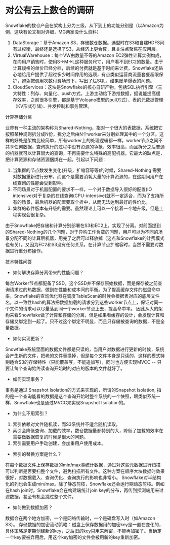 # 对公有云上数仓的调研

Snowflake的数仓产品在架构上分为三级，从下到上的功能分别是（以Amazon为例，这块有论文相对详细，MG两家没什么资料）

1. DataStorage：基于Amazon S3，存储数仓数据。选型时在S3和自建HDFS间有过权衡，最终还是选择了S3，从经济上更合算，且关注点聚焦在应用层。
2. VirtualWarehouse：每个VW由数量不等的Amazon EC2弹性计算实例构成，在向用户销售时，使用S->M->L这种服务尺寸，用户看不到EC2的数量。由于计算规格的单价已经分档，后续的付费就是基于时间来计费，Snowflake还贴心地给用户提供了超过多少时间停用的选项，有点类似运营商流量套餐超限保护，避免按调用次数付费场景下，写出了烂SQL，结果账单爆表的问题。
3. CloudServices：这块是Snowflake的核心自研产物，包括SQL执行引擎（三大特性：列存、向量化、push方式，上游主动给下游推数据，据说能提高缓存效率，之前很多引擎，都是基于Volcano模型的pull方式）、表的元数据管理（KV形式存储）、并发控制和事务管理。

计算存储分离

业界有一种主流的架构称为Shared-Nothing，指对一个很大的表数据，系统把它按照某种规则拆分成N份，拆分之后由N个worker来分别处理其中的一个分区。这样的好处是架构比较简单，所有worker上的处理逻辑都一样，worker节点之间不共享任何数据，查询执行的过程中没有资源的争抢，效率很高，而且拆分之后普通的机器就可以计算很大的查询，不再需要什么特殊的高配机器。它最大的缺点是，把计算资源和存储资源捆绑在一起，引起以下问题：

1.  当集群的节点数发生变化(升级，扩缩容等等)的时候，Shared-Nothing 需要对数据重新进行分布，而这个是需要消耗大量的计算资源的，在这期间用户在线查询的性能会受到影响。
2.  不同场景对于机器配置的要求不一样，一个对于数据导入很好的配置(IO intensive)对于复杂的在线查询(CPU-intensive)就不一定适合，而为了支持所有的场景，最后机器的配置要取个折中，从而无法达到最好的性价比。
3.  集群的软件版本有升级的需要。虽然理论上可以一个接着一个地升级，但是工程实现会很复杂。

由于Snowflake把存储和计算分别部署在S3和EC2上，实现了分离。对前面提到的Shared-Nothing的几个问题，对于异构工作负载的问题，用户可以为不同的场景分配不同的计算层机器，用完了之后可以释放掉（这点和Snowflake的计费模式也有关）。又因为EC2和S3没有任何关系，在计算节点扩缩容时，当然不需要对数据进行重分布操作。
 
技术特性问答

* 如何解决存算分离带来的性能问题？

每台Worker节点都配备了SSD，这个SSD并不保存原始数据，而是保存被之前查询请求过的热数据，做到在性能和成本间的平衡。为了提高缓存文件的磁盘命中率，Snowflake的查询优化器在调度TableScan的时候会根据表对应的底层文件名，以一致性hash的算法把数据加载的请求分到这些worker节点上，保证对同一个文件的请求可以尽量落到同一个worker节点上去，提高命中率。
因此从大的架构来看Snowflake做了计算和存储的分离，但是如果看缓存的设计，会发现计算和存储又绑定到一起了。只不过这个绑定不明显，而且只存储被查询的数据，不是全量数据。

* 如何实现更新？

Snowflake系统里面的数据文件都是只读的，当用户对数据进行更新的时候，系统会产生新的文件，把老的文件替换掉，但是每个文件本身是只读的，这样的模式特别适合S3的存储特性（只能覆盖写，不能追加写），同时也方便实现MVCC -- 只要让每个查询始终读查询开始时的对应的版本的文件就好了。

* 如何实现事务？

事务是通过 Snapshot Isolation的方式来实现的，所谓的Snapshot Isolation, 指的是一个查询能看的数据是这个查询开始时整个系统的一个快照，跟类似系统一样，Snowflake也是通过MVCC来实现Snapshot Isolation的。

* 为什么不用索引？

1. 索引依赖对文件随机读，而S3系统并不适合随机读取。
2. 索引会降低查询、加载的效率，数仓数据量都特别的大，降低了加载的效率在需要做数据恢复的时候是很大的问题。
3. 索引需要用户手动创建，会加重用户使用成本。

* 索引的替换方案是什么？

在每个数据文件上保存数据的min/max类统计数据，通过对这些元数据进行扫描可以判断是否要扫整个文件，避免扫描所有文件。这种方案在顺序大块数据时效果很好，对数据载入、查询优化、查询执行的影响也非常小。
Snowflake对半结构化的列也会生成min/max。除了静态剪枝，Snowflake还会运行期动态剪枝。例如在hash join时，Snowflake会在构建端统计join key的分布，再传到探测端用来过滤数据，甚至有机会跳过整个文件。

* 如何做到数据加密？

数据会在两个地方加密，一个是网络传输时，一个是磁盘写入时（如Amazon S3）。
存储数据的加密滚动策略：磁盘上保存数据用的加密key是一直在变化的，具体策略是定期创建新的key，之后旧的key只用来解密，不能再加密了。当确定一个key要被弃用后，用这个key加密的文件会被用新的key重新加密。